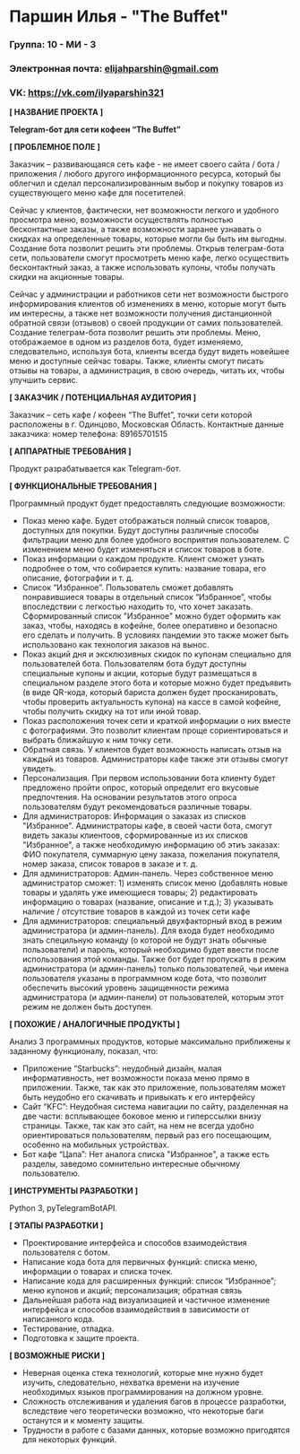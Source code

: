# Паршин Илья - "The Buffet"

### Группа: 10 - МИ - 3
### Электронная почта: elijahparshin@gmail.com
### VK: https://vk.com/ilyaparshin321


**[ НАЗВАНИЕ ПРОЕКТА ]**

**Telegram-бот для сети кофеен “The Buffet”**

**[ ПРОБЛЕМНОЕ ПОЛЕ ]**

Заказчик – развивающаяся сеть кафе - не имеет своего сайта / бота / приложения / любого другого информационного ресурса, который бы облегчил и сделал персонализированным выбор и покупку товаров из существующего меню кафе для посетителей. 

Сейчас у клиентов, фактически, нет возможности легкого и удобного просмотра меню, возможности осуществлять полностью бесконтактные заказы, а также возможности заранее узнавать о скидках на определенные товары, которые могли бы быть им выгодны. Создание бота позволит решить эти проблемы. Открыв телеграм-бота сети, пользователи смогут просмотреть меню кафе, легко осуществить бесконтактный заказ, а также использовать купоны, чтобы получать скидки на акционные товары.

Сейчас у администрации и работников сети нет возможности быстрого информирования клиентов об изменениях в меню, которые могут быть им интересны, а также нет возможности получения дистанционной обратной связи (отзывов) о своей продукции от самих пользователей. Создание телеграм-бота позволит решить эти проблемы. Меню, отображаемое в одном из разделов бота, будет изменяемо, следовательно, используя бота, клиенты всегда будут видеть новейшее меню и доступные сейчас товары. Также, клиенты смогут писать отзывы на товары, а администрация, в свою очередь, читать их, чтобы улучшить сервис.

**[ ЗАКАЗЧИК / ПОТЕНЦИАЛЬНАЯ АУДИТОРИЯ ]**

Заказчик – сеть кафе / кофеен “The Buffet”, точки сети которой расположены в г. Одинцово, Московская Область.
Контактные данные заказчика: номер телефона: 89165701515

**[ АППАРАТНЫЕ ТРЕБОВАНИЯ ]**

Продукт разрабатывается как Telegram-бот. 

**[ ФУНКЦИОНАЛЬНЫЕ ТРЕБОВАНИЯ ]**

Программный продукт будет предоставлять следующие возможности:
* Показ меню кафе. Будет отображаться полный список товаров, доступных для покупки. Будут доступны различные способы фильтрации меню для более удобного восприятия пользователем. С изменением меню будет изменяться и список товаров в боте.
* Показ информации о каждом продукте. Клиент сможет узнать подробнее о том, что собирается купить: название товара, его описание, фотографии и т. д. 
* Список “Избранное”. Пользователь сможет добавлять понравившиеся товары в отдельный список “Избранное”, чтобы впоследствии с легкостью находить то, что хочет заказать. Сформированный список "Избранное" можно будет оформить как заказ, чтобы, находясь в кофейне, более оперативно и безопасно его сделать и получить. В условиях пандемии это также может быть использовано как технология заказов на вынос.
* Показ акций дня и эксклюзивных скидок по купонам специально для пользователей бота. Пользователям бота будут доступны специальные купоны и акции, которые будут размещаться в специальном разделе этого бота и которые можно будет предъявить (в виде QR-кода, который бариста должен будет просканировать, чтобы проверить актуальность купона) на кассе в самой кофейне, чтобы получить скидку на тот или иной товар.
* Показ расположения точек сети и краткой информации о них вместе с фотографиями. Это позволит клиентам проще сориентироваться и выбрать ближайшую к ним точку сети.
* Обратная связь. У клиентов будет возможность написать отзыв на каждый из товаров. Администраторы кафе также эти отзывы смогут увидеть.
* Персонализация. При первом использовании бота клиенту будет предложено пройти опрос, который определит его вкусовые предпочтения. На основании результатов этого опроса пользователям будут рекомендоваться различные товары.
* Для администраторов: Информация о заказах из списков "Избранное". Администраторы кафе, в своей части бота, смогут видеть заказы клиентоов, сформированные из их списков "Избранное", а также необходимую информацию об этиъ заказах: ФИО покупателя, суммарную цену заказа, пожелания покупателя, номер заказа, список товаров в заказе и т. д.
* Для администраторов: Админ-панель. Через собственное меню администратор сможет: 1) изменять список меню (добавлять новые товары и удалять уже имеющиеся товары; 2) редактировать информацию о товарах (название, описание и т.д.); 3) указывать наличие / отсутствие товаров в каждой из точек сети кафе
* Для администраторов: специальный двухфакторный вход в режим администратора (и админ-панель). Для входа будет необходимо знать специльную команду (о которой не будут знать обычные пользователи) и пароль, который необходимо будет ввести после использования этой команды. Также бот будет пропускать в режим администратора (и админ-панель) только пользователей, чьи имена пользователя указаны в программном коде бота, что позволит обеспечить высокий уровень защищенности режима администратора (и админ-панели) от пользователей, которым этот режим не должен быть доступен.

**[ ПОХОЖИЕ / АНАЛОГИЧНЫЕ ПРОДУКТЫ ]**

Анализ 3 программных продуктов, которые максимально приближены к заданному функционалу, показал, что:
* Приложение “Starbucks”: неудобный дизайн, малая информативность, нет возможности показа меню прямо в приложении. Также, так как это приложение, пользователям может быть неудобно его скачивать и привыкать к его интерфейсу
* Сайт “KFC”:  Неудобная система навигации по сайту, разделенная на две части: всплывающее боковое меню и гиперссылки внизу страницы. Также, так как это сайт, на нем не всегда удобно ориентироваться пользователям, первый раз его посещающим, особенно на мобильных устройствах.
* Бот кафе “Цапа”: Нет аналога списка "Избранное", а также есть разделы, заведомо сомнительно интересные обычному пользователю.
 
**[ ИНСТРУМЕНТЫ РАЗРАБОТКИ ]**

Python 3, pyTelegramBotAPI.

**[ ЭТАПЫ РАЗРАБОТКИ ]**

* Проектирование интерфейса и способов взаимодействия пользователя с ботом.
* Написание кода бота для первичных функций: списка меню, информации о товарах и списка точек.
* Написание кода для расширенных функций: список “Избранное”; меню купонов и акций; персонализация; обратная связь
* Дальнейшая работа над визуализацией и частичное изменение интерфейса и способов взаимодействия в зависимости от написанного кода.
* Тестирование, отладка.
* Подготовка к защите проекта.
 
**[ ВОЗМОЖНЫЕ РИСКИ ]**
* Неверная оценка стека технологий, которые мне нужно будет изучить, следовательно, нехватка времени на изучение необходимых языков программирования на должном уровне.
* Сложность отслеживания и удаления багов в процессе разработки, вследствие чего теоретически возможно, что некоторые баги останутся и к моменту защиты.
* Трудности в работе с базами данных, которые возможно пригодятся для некоторых функций.


